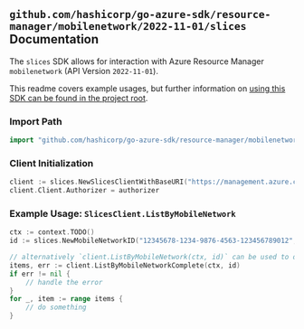 
## `github.com/hashicorp/go-azure-sdk/resource-manager/mobilenetwork/2022-11-01/slices` Documentation

The `slices` SDK allows for interaction with Azure Resource Manager `mobilenetwork` (API Version `2022-11-01`).

This readme covers example usages, but further information on [using this SDK can be found in the project root](https://github.com/hashicorp/go-azure-sdk/tree/main/docs).

### Import Path

```go
import "github.com/hashicorp/go-azure-sdk/resource-manager/mobilenetwork/2022-11-01/slices"
```


### Client Initialization

```go
client := slices.NewSlicesClientWithBaseURI("https://management.azure.com")
client.Client.Authorizer = authorizer
```


### Example Usage: `SlicesClient.ListByMobileNetwork`

```go
ctx := context.TODO()
id := slices.NewMobileNetworkID("12345678-1234-9876-4563-123456789012", "example-resource-group", "mobileNetworkName")

// alternatively `client.ListByMobileNetwork(ctx, id)` can be used to do batched pagination
items, err := client.ListByMobileNetworkComplete(ctx, id)
if err != nil {
	// handle the error
}
for _, item := range items {
	// do something
}
```
